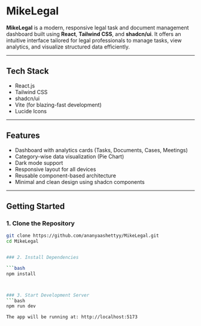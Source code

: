 #  MikeLegal

**MikeLegal** is a modern, responsive legal task and document management dashboard built using **React**, **Tailwind CSS**, and **shadcn/ui**. It offers an intuitive interface tailored for legal professionals to manage tasks, view analytics, and visualize structured data efficiently.

---

##  Tech Stack

-  React.js
-  Tailwind CSS
-  shadcn/ui
-  Vite (for blazing-fast development)
-  Lucide Icons

---

##  Features

-  Dashboard with analytics cards (Tasks, Documents, Cases, Meetings)
-  Category-wise data visualization (Pie Chart)
-  Dark mode support
-  Responsive layout for all devices
-  Reusable component-based architecture
-  Minimal and clean design using shadcn components

---

##  Getting Started

### 1. Clone the Repository

```bash
git clone https://github.com/ananyaashettyy/MikeLegal.git
cd MikeLegal


### 2. Install Dependencies

```bash
npm install



### 3. Start Development Server
```bash
npm run dev

The app will be running at: http://localhost:5173
